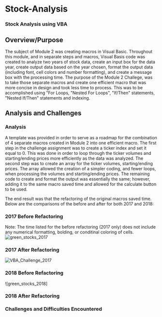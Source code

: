 # Stock-Analysis
### Stock Analysis using VBA

## Overview/Purpose
The subject of Module 2 was creating macros in Visual Basic.  Throughout this module, and in separate steps and macros, Visual Basis code was created to analyze two years of stock data, create an input box for the data year, create output data based on the year chosen, format the output data (including font, cell colors and number formatting), and create a message box with the processing time.  The purpose of the Module 2 Challege, was to take those separate macros and create one efficient macro that was more concise in design and took less time to process.  This was to be accomplished using "For Loops, "Nested For Loops", "If/Then" statements, "Nested If/Then" statements and indexing.  

## Analysis and Challenges

### Analysis 
A template was provided in order to serve as a roadmap for the combination of 4 separate macros created in Module 2 into one efficient macro.  The first step in the challenge assignment was to create a ticker index and set it equal to 0.  This was done in order to loop through the ticker volumes and starting/ending prices more efficiently as the data was analyzed.  The second step was to create an array for the ticker volumes, starting/ending prices.  The array allowed the creation of a simpler coding, and fewer loops, when processing the volumes and starting/ending prices.  The remaining code to create and format the output was essentially the same; however, adding it to the same macro saved time and allowed for the calculate button to be used.  

The end result was that the refactoring of the original macros saved time.  Below are the comparisons of the before and after for both 2017 and 2018:

### 2017 Before Refactoring
Note:  The time listed for the before refactoring (2017 only) does not include any numerical formatting, bolding, or conditinal coloring of cells.
![green_stocks_2017](https://user-images.githubusercontent.com/90434559/135772917-949cfd07-0584-47c8-abe2-9b663c1e2c88.png)


### 2017 After Refactoring
![VBA_Challenge_2017](https://user-images.githubusercontent.com/90434559/135772996-d8a644af-fe38-4e7f-816f-564396003b45.png)


### 2018 Before Refactoring
![green_stocks_2018]


### 2018 After Refactoring


### Challenges and Difficulties Encountered
